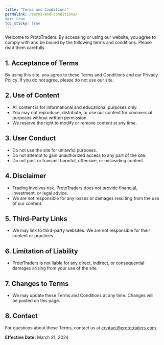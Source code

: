```yaml
---
title: "Terms and Conditions"
permalink: /terms-and-conditions/
toc: true
toc_sticky: true
---
```


Welcome to ProtoTraders. By accessing or using our website, you agree to comply with and be bound by the following terms and conditions. Please read them carefully.

## 1. Acceptance of Terms
By using this site, you agree to these Terms and Conditions and our Privacy Policy. If you do not agree, please do not use our site.

## 2. Use of Content
- All content is for informational and educational purposes only.
- You may not reproduce, distribute, or use our content for commercial purposes without written permission.
- We reserve the right to modify or remove content at any time.

## 3. User Conduct
- Do not use the site for unlawful purposes.
- Do not attempt to gain unauthorized access to any part of the site.
- Do not post or transmit harmful, offensive, or misleading content.

## 4. Disclaimer
- Trading involves risk. ProtoTraders does not provide financial, investment, or legal advice.
- We are not responsible for any losses or damages resulting from the use of our content.

## 5. Third-Party Links
- We may link to third-party websites. We are not responsible for their content or practices.

## 6. Limitation of Liability
- ProtoTraders is not liable for any direct, indirect, or consequential damages arising from your use of the site.

## 7. Changes to Terms
- We may update these Terms and Conditions at any time. Changes will be posted on this page.

## 8. Contact
For questions about these Terms, contact us at [contact@prototraders.com](mailto:contact@prototraders.com).

**Effective Date:** March 21, 2024 